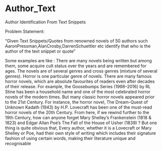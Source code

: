 # Author_Text
 Author Identification From Text Snippets
 
 Problem Statement: 
 
 “Given Text Snippets/Quotes from renowned novels of  50 authors such AaronPressman,AlanCrosby,DarrenSchuettler etc identify that who is the author of the text snippet or quote”

Some examples are like :
There are many novels being written but among them, some acquire cult status over the years and are remembered for ages. The novels are of several genres and cross genres (mixture of several genres). Horror is one particular genre of novels. There are many famous horror novels, which are absolute favourites of readers even after decades of their release. For example, the Goosebumps Series (1998–2016) by RL Stine has been a household name and one of the most celebrated horror novels of the modern times. But many classic horror novels appeared prior to the 21st Century. For instance, the horror novel, The Dream-Quest of Unknown Kadath (1943) by H.P. Lovecraft has been one of the must-read horror novels of the 20th Century. From here, if we rewind further to the 19th Century, how can anyone forget Mary Shelley’s Frankenstein (1818 & 1823) and Edgar Allan Poe’s The Fall of the House of Usher (1839) ? But one thing is quite obvious that,
Every author, whether it is a Lovecraft or Mary Shelley or Poe, had their own style of writing which includes their signature fashion of using certain words, making their literature unique and recognisable

